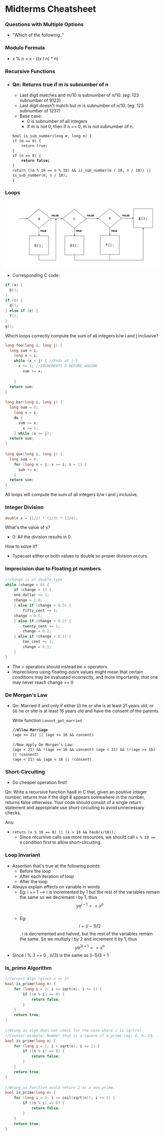 # Midterms Cheatsheet

### Questions with Multiple Options

* "Which of the following.."

### Modulo Formula

* x % n = x - ((x / n) \* n)

### Recursive Functions

*   ### Qn: Returns true if m is subnumber of n

    * Last digit matches and m/10 is subnumber of n/10. (eg: 123 subnumber of 9123)
    * Last digit doesn't match but m is subnumber of n/10. (eg: 123 subnumber of 1237)
    * Base case:
      * 0 is subnumber of all integers
      * If m is not 0, then if n == 0, m is not subnumber of n.

    <pre class="language-c"><code class="lang-c">bool is_sub_number(long m, long n) {
    if (m == 0) {
        return true;
    }
    if (n == 0) {
    <strong>    return false;
    </strong>}
    return ((m % 10 == n % 10) &#x26;&#x26; is_sub_number(m / 10, n / 10)) || is_sub_number(m, n / 10);
    }
    </code></pre>



### Loops

![](<.gitbook/assets/image (11).png>)

* Corresponding C code:

```c
if (a) {
  b();
}
if (c) {
  d();
} else if (e) {
  f();
}
g();
```

Which loops correctly compute the sum of all integers b/w i and j inclusive?

```c
long foo(long i, long j) {
  long sum = i;
    long x = i;
    while (x < j) { //Ends at j-1
      x += 1; //INCREMENTS X BEFORE ADDING
        sum += x;

    }
  return sum;
}

long bar(long i, long j) {
  long sum = 0;
    long x = i;
    do {
      sum += x;
        x += 1;
    } while (x <= j);
  return sum;
}

long qux(long i, long j) {
  long sum = 0;
    for (long x = j; x >= i; x = 1) {
      sum += x;
    }
  return sum;
}
```

All loops will compute the sum of all integers b/w i and j inclusive.

### Integer Division

```c
double x = (1/2) * (2/3) * (3/4);
```

What's the value of x?

* 0: All the division results in 0.

How to solve it?

* Typecast either or both values to double so proper division occurs.

### Imprecision due to Floating pt numbers

```c
//change is of double type
while (change > 0) {
    if (change > 1) {
    one_dollar += 1;
    change = 1.0;
    } else if (change > 0.5) {
        fifty_cent += 1;
    change = 0.5;
    } else if (change > 0.2) {
        twenty_cent += 1;
        change = 0.2;
    } else if (change > 0.1) {
        ten_cent += 1;
        change = 0.1;
    }
}
```

* The > operators should instead be ≥ operators.&#x20;
* Imprecisions using floating-point values might mean that certain conditions may be evaluated incorrectly, and more importantly, that one may never reach change == 0

### De Morgan's Law

*   Qn: Married if and only if either (i) he or she is at least 21 years old, or (ii) he or she is at least 16 years old and have the consent of the parents.&#x20;

    Write function `cannot_get_married`

    <pre class="language-c"><code class="lang-c"><strong>//Allow Marriage
    </strong>(age >= 21) || (age >= 16 &#x26;&#x26; consent)

    //Now apply De Morgan’s Law:
    (age &#x3C; 21) &#x26;&#x26; !(age >= 16 &#x26;&#x26; consent) (age &#x3C; 21) &#x26;&#x26; (!(age >= 16) || !consent)
    (age &#x3C; 21) &#x26;&#x26; (age &#x3C; 16 || !consent)
    </code></pre>

### Short-Circuiting

* Do cheaper operation first!

Qn: Write a recursive function has8 in C that, given an positive integer number, returns true if the digit 8 appears somewhere in the number, returns false otherwise. Your code should consist of a single return statement and appropriate use short-circuiting to avoid unnecessary checks.

Ans:

* `return (x % 10 == 8) || (x > 10 && has8(x/10));`
  * Since recursive calls use more resources, we should call `x % 10 == 8` condition first to allow short-circuiting.

### Loop Invariant

* Assertion that's true at the following points:
  * Before the loop
  * After each iteration of loop
  * After the loop
* Always explain effects on variable in words
  * Eg: i += 1 --> i is incremented by 1 but the rest of the variables remain the same so we decrement i by 1, thus $$ya^{i - 1} == x^n$$.&#x20;
  * Eg: $$i = (i -1) /2$$. i is decremented and halved, but the rest of the variables remain the same. So we multiply i by 2 and increment it by 1, thus $$ya^{2i+1} == x^n$$
* Since i % 3 == 0 , (i/3) is the same as (i-1)/3 + 1&#x20;

### Is\_prime Algorithm

```c
//Correct Algo (given n >= 2)
bool is_prime(long n) {
    for (long i = 2; i <= sqrt(n); i += 1) {
        if ((n % i) == 0) {
            return false;
        }
    }
    return true;
}

//Wrong as algo does not check for the case where i is sqrt(n).
//Counter-example: Number that is a square of a prime (eg: 4, 9, 25, ...) will be incorrectly determined as prime
bool is_prime(long n) {
    for (long i = 2; i < sqrt(n); i += 1) {
        if ((n % i) == 0) {
            return false;
        }
    }
    return true;
}

//Wrong as function would return 2 as a non-prime.
bool is_prime(long n) {
    for (long i = 2; i <= ceil(sqrt(n)); i += 1) {
        if ((n % i) == 0) {
            return false;
        }
    }
    return true;
}
```
